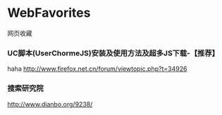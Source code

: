 WebFavorites
============

网页收藏
### UC脚本(UserChormeJS)安装及使用方法及超多JS下载-【推荐】
haha
http://www.firefox.net.cn/forum/viewtopic.php?t=34926
### 搜索研究院
http://www.dianbo.org/9238/
